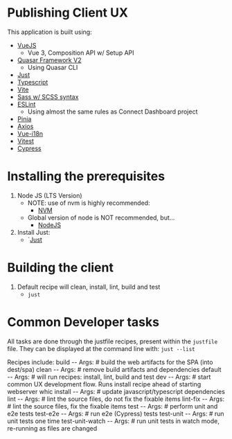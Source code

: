 # Publishing Client UX

This application is built using:
- [VueJS](https://vuejs.org)
    - Vue 3, Composition API w/ Setup API
- [Quasar Framework V2](https://quasar.dev/)
    - Using Quasar CLI
- [Just](https://just.systems)
- [Typescript](https://www.typescriptlang.org/)
- [Vite](https://vitejs.dev/)
- [Sass w/ SCSS syntax](https://sass-lang.com/documentation/syntax/)
- [ESLint](https://eslint.org/)
    - Using almost the same rules as Connect Dashboard project
- [Pinia](https://pinia.vuejs.org/)
- [Axios](https://axios-http.com/docs/intro)
- [Vue-i18n](https://vue-i18n.intlify.dev/)
- [Vitest](https://vitest.dev/)
- [Cypress](https://www.cypress.io/)

# Installing the prerequisites

1. Node JS (LTS Version)
    - NOTE: use of nvm is highly recommended:
        - [NVM](https://github.com/nvm-sh/nvm#installing-and-updating)
    - Global version of node is NOT recommended, but...
        - [NodeJS](https://nodejs.org/en/download)
2. Install Just:
    - `[Just](https://just.systems/man/en/)

# Building the client

1. Default recipe will clean, install, lint, build and test
    - `just`

# Common Developer tasks

All tasks are done through the justfile recipes, present within the `justfile` file.
They can be displayed at the command line with: `just --list`

Recipes include:
build            -- Args: # build the web artifacts for the SPA (into dest/spa)
clean            -- Args: # remove build artifacts and dependencies
default          -- Args: # will run recipes: install, lint, build and test
dev              -- Args: # start common UX development flow. Runs install recipe ahead of starting webserver whic
install          -- Args: # update javascript/typescript dependencies
lint             -- Args: # lint the source files, do not fix the fixable items
lint-fix         -- Args: # lint the source files, fix the fixable items
test             -- Args: # perform unit and e2e tests
test-e2e         -- Args: # run e2e (Cypress) tests
test-unit        -- Args: # run unit tests one time
test-unit-watch  -- Args: # run unit tests in watch mode, re-running as files are changed
